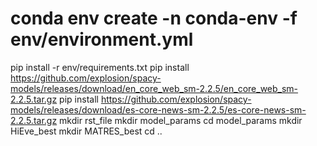 # conda env create -n conda-env -f env/environment.yml
pip install -r env/requirements.txt
pip install https://github.com/explosion/spacy-models/releases/download/en_core_web_sm-2.2.5/en_core_web_sm-2.2.5.tar.gz
pip install https://github.com/explosion/spacy-models/releases/download/es-core-news-sm-2.2.5/es-core-news-sm-2.2.5.tar.gz
mkdir rst_file
mkdir model_params
cd model_params
mkdir HiEve_best
mkdir MATRES_best
cd ..